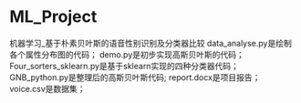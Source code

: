 # ML_Project
机器学习_基于朴素贝叶斯的语音性别识别及分类器比较
data_analyse.py是绘制各个属性分布图的代码；
demo.py是初步实现高斯贝叶斯的代码；
Four_sorters_sklearn.py是基于sklearn实现的四种分类器代码；
GNB_python.py是整理后的高斯贝叶斯代码;
report.docx是项目报告；
voice.csv是数据集；
